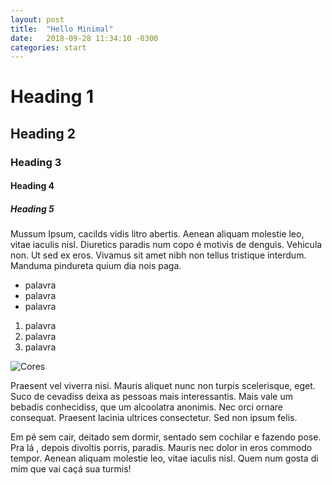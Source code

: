 ```yaml
---
layout: post
title:  "Hello Minimal"
date:   2018-09-28 11:34:10 -0300
categories: start
---
```


# Heading 1
## Heading 2
### Heading 3
#### Heading 4
##### Heading 5

Mussum Ipsum, cacilds vidis litro abertis. Aenean aliquam molestie leo, vitae iaculis nisl. Diuretics paradis num copo é motivis de denguis. Vehicula non. Ut sed ex eros. Vivamus sit amet nibh non tellus tristique interdum. Manduma pindureta quium dia nois paga.

- palavra
- palavra
- palavra

1. palavra
1. palavra
1. palavra

![Cores](https://perezcarreno.com/wp-content/uploads/2013/01/lorempixel-image.jpeg)

Praesent vel viverra nisi. Mauris aliquet nunc non turpis scelerisque, eget. Suco de cevadiss deixa as pessoas mais interessantis. Mais vale um bebadis conhecidiss, que um alcoolatra anonimis. Nec orci ornare consequat. Praesent lacinia ultrices consectetur. Sed non ipsum felis.

Em pé sem cair, deitado sem dormir, sentado sem cochilar e fazendo pose. Pra lá , depois divoltis porris, paradis. Mauris nec dolor in eros commodo tempor. Aenean aliquam molestie leo, vitae iaculis nisl. Quem num gosta di mim que vai caçá sua turmis!

